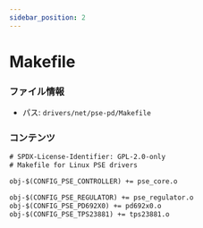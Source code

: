 ```yaml
---
sidebar_position: 2
---
```

# Makefile

### ファイル情報

- パス: `drivers/net/pse-pd/Makefile`

### コンテンツ

```txt
# SPDX-License-Identifier: GPL-2.0-only
# Makefile for Linux PSE drivers

obj-$(CONFIG_PSE_CONTROLLER) += pse_core.o

obj-$(CONFIG_PSE_REGULATOR) += pse_regulator.o
obj-$(CONFIG_PSE_PD692X0) += pd692x0.o
obj-$(CONFIG_PSE_TPS23881) += tps23881.o

```
